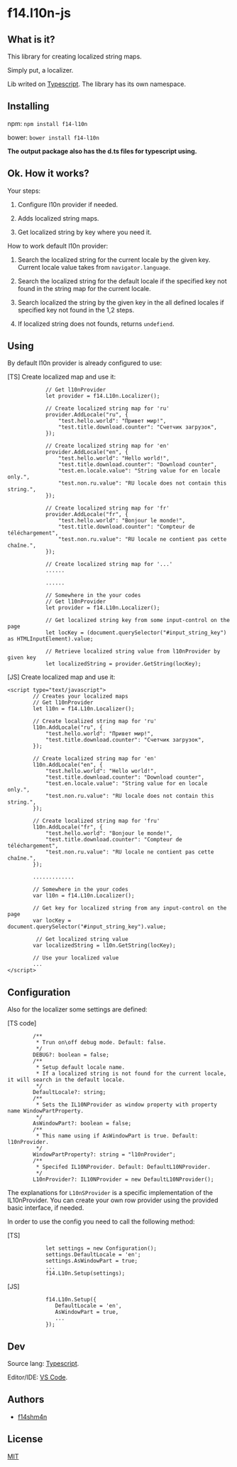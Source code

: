 # f14.l10n-js

## What is it?

This library for creating localized string maps. 

Simply put, a localizer.

Lib writed on [Typescript](https://www.typescriptlang.org/). The library has its own namespace.

## Installing

npm: `npm install f14-l10n`

bower: `bower install f14-l10n`

**The output package also has the d.ts files for typescript using.**

## Ok. How it works?

Your steps:

1. Configure l10n provider if needed.

2. Adds localized string maps.

3. Get localized string by key where you need it.

How to work default l10n provider:

1. Search the localized string for the current locale by the given key. Current locale value takes from `navigator.language`.

2. Search the localized string for the default locale if the specified key not found in the string map for the current locale.

3. Search localized the string by the given key in the all defined locales if specified key not found in the 1,2 steps.

4. If localized string does not founds, returns `undefiend`.


## Using

By default l10n provider is already configured to use:

[TS] Create localized map and use it: 

```
            // Get l10nProvider
            let provider = f14.L10n.Localizer();
            
            // Create localized string map for 'ru'
            provider.AddLocale("ru", {
                "test.hello.world": "Привет мир!",
                "test.title.download.counter": "Счетчик загрузок",
            });
            
            // Create localized string map for 'en'
            provider.AddLocale("en", {
                "test.hello.world": "Hello world!",
                "test.title.download.counter": "Download counter",
                "test.en.locale.value": "String value for en locale only.",
                "test.non.ru.value": "RU locale does not contain this string.",
            });
            
            // Create localized string map for 'fr'
            provider.AddLocale("fr", {
                "test.hello.world": "Bonjour le monde!",
                "test.title.download.counter": "Compteur de téléchargement",
                "test.non.ru.value": "RU locale ne contient pas cette chaîne.",
            });
            
            // Create localized string map for '...'
            ......
            
            ......
            
            // Somewhere in the your codes
            // Get l10nProvider
            let provider = f14.L10n.Localizer();
            
            // Get localized string key from some input-control on the page
            let locKey = (document.querySelector("#input_string_key") as HTMLInputElement).value;
            
            // Retrieve localized string value from l10nProvider by given key
            let localizedString = provider.GetString(locKey);
```

[JS] Create localized map and use it: 

```
<script type="text/javascript">
        // Creates your localized maps
        // Get l10nProvider
        let l10n = f14.L10n.Localizer();
        
        // Create localized string map for 'ru'
        l10n.AddLocale("ru", {
            "test.hello.world": "Привет мир!",
            "test.title.download.counter": "Счетчик загрузок",
        });
        
        // Create localized string map for 'en'
        l10n.AddLocale("en", {
            "test.hello.world": "Hello world!",
            "test.title.download.counter": "Download counter",
            "test.en.locale.value": "String value for en locale only.",
            "test.non.ru.value": "RU locale does not contain this string.",
        });
        
        // Create localized string map for 'fru'
        l10n.AddLocale("fr", {
            "test.hello.world": "Bonjour le monde!",
            "test.title.download.counter": "Compteur de téléchargement",
            "test.non.ru.value": "RU locale ne contient pas cette chaîne.",
        });   
        
        .............
        
        // Somewhere in the your codes        
        var l10n = f14.L10n.Localizer();
        
        // Get key for localized string from any input-control on the page
        var locKey = document.querySelector("#input_string_key").value; 
        
         // Get localized string value         
        var localizedString = l10n.GetString(locKey);
        
        // Use your localized value
        ...
</script>
```

## Configuration

Also for the localizer some settings are defined:

[TS code]

```
        /**
         * Trun on\off debug mode. Default: false.
         */
        DEBUG?: boolean = false;
        /**
         * Setup default locale name. 
         * If a localized string is not found for the current locale, it will search in the default locale.
         */
        DefaultLocale?: string;
        /**
         * Sets the IL10NProvider as window property with property name WindowPartProperty.
         */
        AsWindowPart?: boolean = false;
        /**
         * This name using if AsWindowPart is true. Default: l10nProvider.
         */
        WindowPartProperty?: string = "l10nProvider";
        /**
         * Specifed IL10NProvider. Default: DefaultL10NProvider.
         */
        L10nProvider?: IL10NProvider = new DefaultL10NProvider();
```

The explanations for `L10nSProvider` is a specific implementation of the IL10nProvider. You can create your own row provider using the provided basic interface, if needed.

In order to use the config you need to call the following method: 

[TS]

```
            let settings = new Configuration();
            settings.DefaultLocale = 'en';
            settings.AsWindowPart = true;
            ...
            f14.L10n.Setup(settings);
```

[JS]

```
            f14.L10n.Setup({
               DefaultLocale = 'en',
               AsWindowPart = true,
               ...
            });
```

## Dev

Source lang: [Typescript](https://www.typescriptlang.org/).

Editor/IDE: [VS Code](https://code.visualstudio.com/).

## Authors

* [f14shm4n](https://github.com/f14shm4n)

## License

[MIT](https://opensource.org/licenses/MIT)

